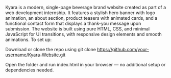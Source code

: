 Kyara is a modern, single-page beverage brand website created as part of a web development internship. It features a stylish hero banner with logo animation, an about section, product teasers with animated cards, and a functional contact form that displays a thank-you message upon submission. The website is built using pure HTML, CSS, and minimal JavaScript for UI transitions, with responsive design elements and smooth animations.
To set up:

Download or clone the repo using git clone https://github.com/your-username/Kyara-Website.git

Open the folder and run index.html in your browser — no additional setup or dependencies needed.

